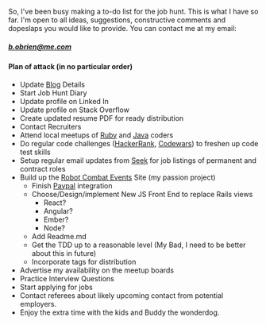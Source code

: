 So, I've been busy making a to-do list for the job hunt.  This is what I have so far.  I'm open to all ideas, suggestions, constructive comments and dopeslaps you would like to provide.  You can contact me at my email:  
##### [b.obrien@me.com](b.obrien@me.com) 

#### Plan of attack (in no particular order)

* Update [Blog](titanium-cranium.github.io) Details
* Start Job Hunt Diary
* Update profile on Linked In
* Update profile on Stack Overflow
* Create updated resume PDF for ready distribution
* Contact Recruiters
* Attend local meetups of [Ruby](https://www.meetup.com/en-AU/Ruby-On-Rails-Oceania-Melbourne/) and [Java](https://www.meetup.com/en-AU/Melbourne-Java-JVM-Users-Group/) coders
* Do regular code challenges ([HackerRank](https://www.hackerrank.com/dashboard), [Codewars](https://www.codewars.com/CodeWars)) to freshen up code test skills
* Setup regular email updates from [Seek](seek.com) for job listings of permanent and contract roles
* Build up the [Robot Combat Events](www.robotcombatevents.com) Site (my passion project)
    * Finish [Paypal](https://developer.paypal.com/) integration
    * Choose/Design/implement New JS Front End to replace Rails views
        * React?
        * Angular?
        * Ember?
        * Node?
    * Add Readme.md
    * Get the TDD up to a reasonable level (My Bad, I need to be better about this in future)
    * Incorporate tags for distribution
* Advertise my availability on the meetup boards
* Practice Interview Questions
* Start applying for jobs
* Contact referees about likely upcoming contact from potential employers.
* Enjoy the extra time with the kids and Buddy the wonderdog. 